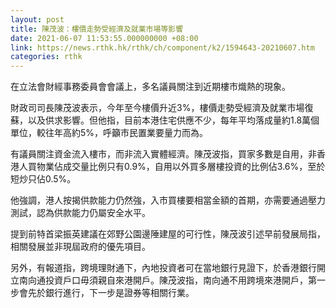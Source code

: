 ```yaml
---
layout: post
title: 陳茂波：樓價走勢受經濟及就業市場等影響
date: 2021-06-07 11:53:55.000000000 +08:00
link: https://news.rthk.hk/rthk/ch/component/k2/1594643-20210607.htm
categories: rthk
---
```


在立法會財經事務委員會會議上，多名議員關注到近期樓市熾熱的現象。

財政司司長陳茂波表示，今年至今樓價升近3%，樓價走勢受經濟及就業市場復蘇，以及供求影響。但他指，目前本港住宅供應不少，每年平均落成量約1.8萬個單位，較往年高約5%，呼籲市民置業要量力而為。

有議員關注資金流入樓市，而非流入實體經濟。陳茂波指，買家多數是自用，非香港人買物業佔成交量比例只有0.9%，自用以外買多層樓投資的比例佔3.6%，至於短炒只佔0.5%。

他強調，港人按揭供款能力仍然強，入市買樓要相當金額的首期，亦需要通過壓力測試，認為供款能力仍屬安全水平。

提到前特首梁振英建議在郊野公園邊陲建屋的可行性，陳茂波引述早前發展局指，相關發展並非現屆政府的優先項目。

另外，有報道指，跨境理財通下，內地投資者可在當地銀行見證下，於香港銀行開立南向通投資戶口毋須親自來港開戶。陳茂波指，南向通不用跨境來港開戶，第一步會先於銀行進行，下一步是證券等相關行業。
